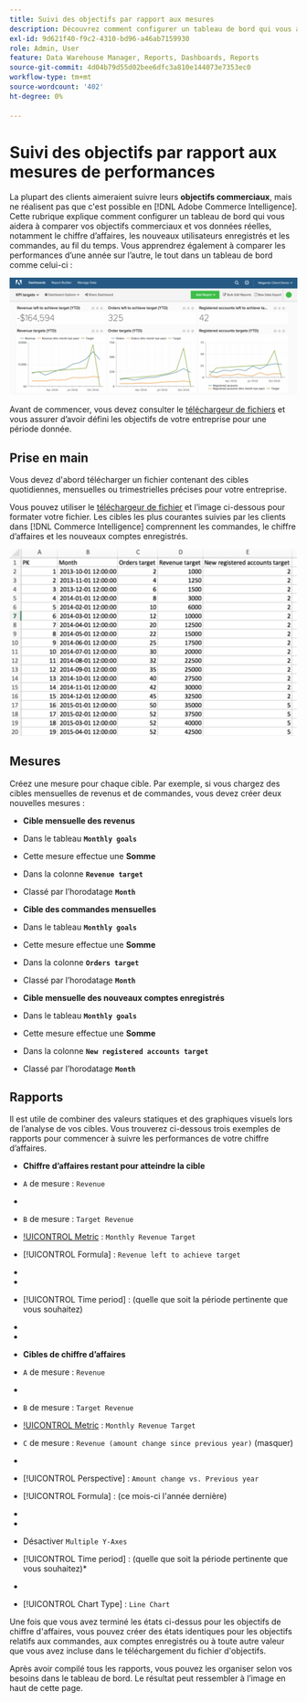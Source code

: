 ```yaml
---
title: Suivi des objectifs par rapport aux mesures
description: Découvrez comment configurer un tableau de bord qui vous aidera à suivre les objectifs de votre entreprise par rapport à vos données réelles, y compris le chiffre d’affaires, les nouveaux utilisateurs enregistrés et les commandes au fil du temps.
exl-id: 9d621f40-f9c2-4310-bd96-a46ab7159930
role: Admin, User
feature: Data Warehouse Manager, Reports, Dashboards, Reports
source-git-commit: 4d04b79d55d02bee6dfc3a810e144073e7353ec0
workflow-type: tm+mt
source-wordcount: '402'
ht-degree: 0%

---
```


# Suivi des objectifs par rapport aux mesures de performances

La plupart des clients aimeraient suivre leurs **objectifs commerciaux**, mais ne réalisent pas que c&#39;est possible en [!DNL Adobe Commerce Intelligence]. Cette rubrique explique comment configurer un tableau de bord qui vous aidera à comparer vos objectifs commerciaux et vos données réelles, notamment le chiffre d’affaires, les nouveaux utilisateurs enregistrés et les commandes, au fil du temps. Vous apprendrez également à comparer les performances d’une année sur l’autre, le tout dans un tableau de bord comme celui-ci :

![Tableau de bord affichant le suivi des objectifs par rapport aux performances des mesures réelles](../../assets/Goals-_dashboard_2.png)

Avant de commencer, vous devez consulter le [téléchargeur de fichiers](../importing-data/connecting-data/using-file-uploader.md) et vous assurer d’avoir défini les objectifs de votre entreprise pour une période donnée.

## Prise en main

Vous devez d&#39;abord télécharger un fichier contenant des cibles quotidiennes, mensuelles ou trimestrielles précises pour votre entreprise.

Vous pouvez utiliser le [téléchargeur de fichier](../importing-data/connecting-data/using-file-uploader.md) et l’image ci-dessous pour formater votre fichier. Les cibles les plus courantes suivies par les clients dans [!DNL Commerce Intelligence] comprennent les commandes, le chiffre d’affaires et les nouveaux comptes enregistrés.

![Modèle de feuille de calcul Excel pour le suivi des objectifs et des mesures](../../assets/Goals-_Excel.png)

## Mesures

Créez une mesure pour chaque cible. Par exemple, si vous chargez des cibles mensuelles de revenus et de commandes, vous devez créer deux nouvelles mesures :

* **Cible mensuelle des revenus**
* Dans le tableau **`Monthly goals`**
* Cette mesure effectue une **Somme**
* Dans la colonne **`Revenue target`**
* Classé par l’horodatage **`Month`**

* **Cible des commandes mensuelles**
* Dans le tableau **`Monthly goals`**
* Cette mesure effectue une **Somme**
* Dans la colonne **`Orders target`**
* Classé par l’horodatage **`Month`**

* **Cible mensuelle des nouveaux comptes enregistrés**
* Dans le tableau **`Monthly goals`**
* Cette mesure effectue une **Somme**
* Dans la colonne **`New registered accounts target`**
* Classé par l’horodatage **`Month`**

## Rapports

Il est utile de combiner des valeurs statiques et des graphiques visuels lors de l’analyse de vos cibles. Vous trouverez ci-dessous trois exemples de rapports pour commencer à suivre les performances de votre chiffre d’affaires.

* **Chiffre d’affaires restant pour atteindre la cible**
* `A` de mesure : `Revenue`
* 
  [!UICONTROL Metric]: `Revenue`

* `B` de mesure : `Target Revenue`
* [!UICONTROL Metric] : `Monthly Revenue Target`

* [!UICONTROL Formula] : `Revenue left to achieve target`
* 
  [!UICONTROL Formule]: `(B-A)`
* 
  [!UICONTROL Format]: `Number`

* [!UICONTROL Time period] : (quelle que soit la période pertinente que vous souhaitez)
* 
  [!UICONTROL Interval]: `Month`
* 
  [!UICONTROL Type de graphique]: `Scalar`

* **Cibles de chiffre d’affaires**
* `A` de mesure : `Revenue`
* 
  [!UICONTROL Metric]: `Revenue`

* `B` de mesure : `Target Revenue`
* [!UICONTROL Metric] : `Monthly Revenue Target`

* `C` de mesure : `Revenue (amount change since previous year)` (masquer)
* 
  [!UICONTROL Metric]: `Revenue`
* [!UICONTROL Perspective] : `Amount change vs. Previous year`

* [!UICONTROL Formula] : (ce mois-ci l&#39;année dernière)
* 
  [!UICONTROL Formule]: `(A-C)`
* 
  [!UICONTROL Format]: `Currency`

* Désactiver `Multiple Y-Axes`
* [!UICONTROL Time period] : (quelle que soit la période pertinente que vous souhaitez)*
* 
  [!UICONTROL Interval]: `Month`
* [!UICONTROL Chart Type] : `Line Chart`

Une fois que vous avez terminé les états ci-dessus pour les objectifs de chiffre d&#39;affaires, vous pouvez créer des états identiques pour les objectifs relatifs aux commandes, aux comptes enregistrés ou à toute autre valeur que vous avez incluse dans le téléchargement du fichier d&#39;objectifs.

Après avoir compilé tous les rapports, vous pouvez les organiser selon vos besoins dans le tableau de bord. Le résultat peut ressembler à l’image en haut de cette page.
